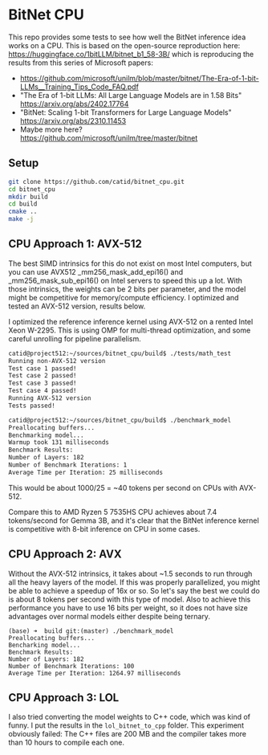 # BitNet CPU

This repo provides some tests to see how well the BitNet inference idea works on a CPU.  This is based on the open-source reproduction here: https://huggingface.co/1bitLLM/bitnet_b1_58-3B/ which is reproducing the results from this series of Microsoft papers:

* https://github.com/microsoft/unilm/blob/master/bitnet/The-Era-of-1-bit-LLMs__Training_Tips_Code_FAQ.pdf
* "The Era of 1-bit LLMs: All Large Language Models are in 1.58 Bits" https://arxiv.org/abs/2402.17764
* "BitNet: Scaling 1-bit Transformers for Large Language Models" https://arxiv.org/abs/2310.11453
* Maybe more here? https://github.com/microsoft/unilm/tree/master/bitnet

## Setup

```bash
git clone https://github.com/catid/bitnet_cpu.git
cd bitnet_cpu
mkdir build
cd build
cmake ..
make -j
```

## CPU Approach 1: AVX-512

The best SIMD intrinsics for this do not exist on most Intel computers, but you can use AVX512 _mm256_mask_add_epi16() and _mm256_mask_sub_epi16() on Intel servers to speed this up a lot.  With those intrinsics, the weights can be 2 bits per parameter, and the model might be competitive for memory/compute efficiency.  I optimized and tested an AVX-512 version, results below.

I optimized the reference inference kernel using AVX-512 on a rented Intel Xeon W-2295.  This is using OMP for multi-thread optimization, and some careful unrolling for pipeline parallelism.

```bash
catid@project512:~/sources/bitnet_cpu/build$ ./tests/math_test 
Running non-AVX-512 version
Test case 1 passed!
Test case 2 passed!
Test case 3 passed!
Test case 4 passed!
Running AVX-512 version
Tests passed!

catid@project512:~/sources/bitnet_cpu/build$ ./benchmark_model 
Preallocating buffers...
Benchmarking model...
Warmup took 131 milliseconds
Benchmark Results:
Number of Layers: 182
Number of Benchmark Iterations: 1
Average Time per Iteration: 25 milliseconds
```

This would be about 1000/25 = ~40 tokens per second on CPUs with AVX-512.

Compare this to AMD Ryzen 5 7535HS CPU achieves about 7.4 tokens/second for Gemma 3B, and it's clear that the BitNet inference kernel is competitive with 8-bit inference on CPU in some cases.

## CPU Approach 2: AVX

Without the AVX-512 intrinsics, it takes about ~1.5 seconds to run through all the heavy layers of the model.  If this was properly parallelized, you might be able to achieve a speedup of 16x or so.  So let's say the best we could do is about 8 tokens per second with this type of model. Also to achieve this performance you have to use 16 bits per weight, so it does not have size advantages over normal models either despite being ternary.

```
(base) ➜  build git:(master) ./benchmark_model
Preallocating buffers...
Bencharking model...
Benchmark Results:
Number of Layers: 182
Number of Benchmark Iterations: 100
Average Time per Iteration: 1264.97 milliseconds
```

## CPU Approach 3: LOL

I also tried converting the model weights to C++ code, which was kind of funny.  I put the results in the `lol_bitnet_to_cpp` folder.  This experiment obviously failed: The C++ files are 200 MB and the compiler takes more than 10 hours to compile each one.
